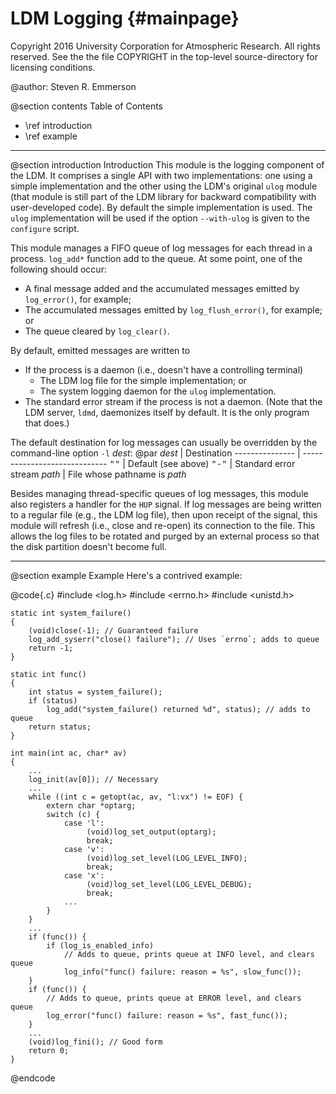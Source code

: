 LDM Logging             {#mainpage}
===========

Copyright 2016 University Corporation for Atmospheric Research. All rights
reserved. See the the file COPYRIGHT in the top-level source-directory for
licensing conditions.

@author: Steven R. Emmerson

@section contents Table of Contents
- \ref introduction
- \ref example

<hr>

@section introduction Introduction
This module is the logging component of the LDM. It comprises a single API
with two implementations: one using a simple implementation and the other
using the LDM's original `ulog` module (that module is still part of the LDM
library for backward compatibility with user-developed code). By default the
simple implementation is used. The `ulog` implementation will be used if the
option `--with-ulog` is given to the `configure` script.

This module manages a FIFO queue of log messages for each thread in a
process. `log_add*` function add to the queue. At some point, one of the
following should occur:
  - A final message added and the accumulated messages emitted by
    `log_error()`, for example;
  - The accumulated messages emitted by `log_flush_error()`, for example;
    or
  - The queue cleared by `log_clear()`.

By default, emitted messages are written to
  - If the process is a daemon (i.e., doesn't have a controlling terminal)
    - The LDM log file for the simple implementation; or
    - The system logging daemon for the `ulog` implementation.
  - The standard error stream if the process is not a daemon.
(Note that the LDM server, `ldmd`, daemonizes itself by default. It is the
only program that does.)

The default destination for log messages can usually be overridden by the
command-line option `-l` _dest_:
@par
<em>dest</em>   | Destination
--------------- | -----------------------------
<tt>""</tt>     | Default (see above)
<tt>"-"</tt>    | Standard error stream
<em>path</em>   | File whose pathname is _path_

Besides managing thread-specific queues of log messages, this module also
registers a handler for the `HUP` signal. If log messages are being written
to a regular file (e.g., the LDM log file), then upon receipt of the signal,
this module will refresh (i.e., close and re-open) its connection to the file.
This allows the log files to be rotated and purged by an external process so
that the disk partition doesn't become full.

---------------

@section example Example
Here's a contrived example:

@code{.c}
    #include <log.h>
    #include <errno.h>
    #include <unistd.h>

    static int system_failure()
    {
        (void)close(-1); // Guaranteed failure
        log_add_syserr("close() failure"); // Uses `errno`; adds to queue
        return -1;
    }

    static int func()
    {
        int status = system_failure();
        if (status)
            log_add("system_failure() returned %d", status); // adds to queue
        return status;
    }

    int main(int ac, char* av)
    {
        ...
        log_init(av[0]); // Necessary
        ...
        while ((int c = getopt(ac, av, "l:vx") != EOF) {
            extern char *optarg;
            switch (c) {
                case 'l':
                     (void)log_set_output(optarg);
                     break;
                case 'v':
                     (void)log_set_level(LOG_LEVEL_INFO);
                     break;
                case 'x':
                     (void)log_set_level(LOG_LEVEL_DEBUG);
                     break;
                ...
            }
        }
        ...
        if (func()) {
            if (log_is_enabled_info)
                // Adds to queue, prints queue at INFO level, and clears queue
                log_info("func() failure: reason = %s", slow_func());
        }
        if (func()) {
            // Adds to queue, prints queue at ERROR level, and clears queue
            log_error("func() failure: reason = %s", fast_func());
        }
        ...
        (void)log_fini(); // Good form
        return 0;
    }
@endcode